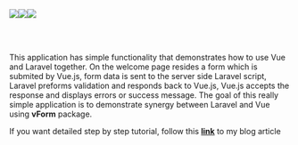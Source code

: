 <div style="display: flex">
    <img src="http://www.webcubictechnologies.com/wp-content/uploads/2017/10/laravel-logo-1.png">
    <img src="http://www.i2picture.com/images/symbols/punctuation/modifier_letter_plus_sign_u02D6_icon_256x256.png">
    <img src="https://appendto.com/wp-content/uploads/2016/10/00-featured-vuejs-logo-simple-320x200-e1477460942342.jpg">
</div>

<br><br>
<p>
    This application has simple functionality that demonstrates how to use Vue and Laravel together. On the welcome page resides a form which is submited by Vue.js, form data is sent to the server side Laravel script, Laravel preforms validation and responds back to Vue.js, Vue.js accepts the response and displays errors or success message. The goal of this really simple application is to demonstrate synergy between Laravel and Vue using <strong>vForm</strong> package.
</p>
<p>If you want detailed step by step tutorial, follow this <a href="http://markosblog.com/easy-form-validation-with-laravel-and-vue-js/"><strong>link</strong></a> to my blog article</p>

